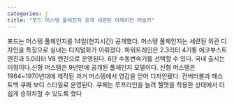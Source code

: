 ```yaml
---
categories: j
title: "포드 머스탱 풀체인지 공개 세련된 아메리칸 머슬카"
---
```

포드는 머스탱 풀체인지를 14일(현지시간) 공개했다. 머스탱 풀체인지는 세련된 외관 디자인을 특징으로 실내는 디지털화가 이뤄졌다. 파워트레인은 2.3리터 4기통 에코부스트 엔진과 5.0리터 V8 엔진으로 운영된다. 6단 수동변속기를 선택할 수 있다. 국내 출시는 미정이다.신형 머스탱은 9년만에 공개된 풀체인지 모델이다. 신형 머스탱은 1964~1970년대에 제작된 과거 머스탱에서 영감을 얻어 디자인됐다. 컨버터블과 패스트백 쿠페 보디 스타일로 운영된다. 쿠페는 루프라인을 늘려 헬멧을 착용한 상태에서 더 쉽게 승하차할 수 있도록 했다